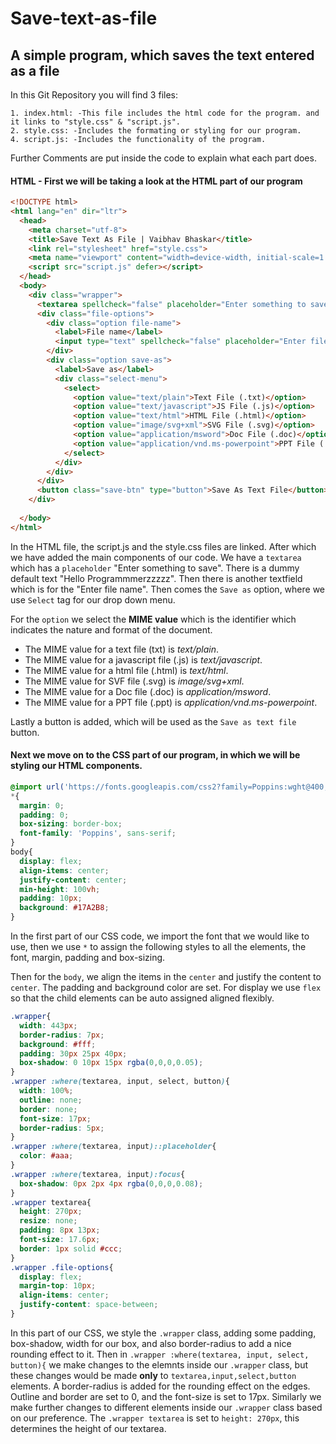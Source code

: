 # Save-text-as-file
## A simple program, which saves the text entered as a file 

In this Git Repository you will find 3 files:

    1. index.html: -This file includes the html code for the program. and it links to "style.css" & "script.js".
    2. style.css: -Includes the formating or styling for our program.
    4. script.js: -Includes the functionality of the program.

Further Comments are put inside the code to explain what each part does.

#### HTML - First we will be taking a look at the HTML part of our program
```HTML
<!DOCTYPE html>
<html lang="en" dir="ltr">
  <head>
    <meta charset="utf-8">
    <title>Save Text As File | Vaibhav Bhaskar</title>
    <link rel="stylesheet" href="style.css">
    <meta name="viewport" content="width=device-width, initial-scale=1.0">
    <script src="script.js" defer></script>
  </head>
  <body>
    <div class="wrapper">
      <textarea spellcheck="false" placeholder="Enter something to save" required>Hello Programmmerzzzz</textarea>
      <div class="file-options">
        <div class="option file-name">
          <label>File name</label>
          <input type="text" spellcheck="false" placeholder="Enter file name">
        </div>
        <div class="option save-as">
          <label>Save as</label>
          <div class="select-menu">
            <select>
              <option value="text/plain">Text File (.txt)</option>
              <option value="text/javascript">JS File (.js)</option>
              <option value="text/html">HTML File (.html)</option>
              <option value="image/svg+xml">SVG File (.svg)</option>
              <option value="application/msword">Doc File (.doc)</option>
              <option value="application/vnd.ms-powerpoint">PPT File (.ppt)</option>
            </select>
          </div>
        </div>
      </div>
      <button class="save-btn" type="button">Save As Text File</button>
    </div>
    
  </body>
</html> 
```

In the HTML file, the script.js and the style.css files are linked. After which we have added the main components of our code. We have a `textarea` which has a `placeholder` "Enter something to save". There is a dummy default text "Hello Programmmerzzzzz". Then there is another textfield which is for the "Enter file name".  Then comes the `Save as` option, where we use `Select` tag for our drop down menu. 

For the `option` we select the **MIME value** which is the identifier which indicates the nature and format of the document. 

- The MIME value for a text file (txt) is *text/plain*. 
- The MIME value for a javascript file (.js) is *text/javascript*.
- The MIME value for a html file (.html) is *text/html*.
- The MIME value for SVF file (.svg) is *image/svg+xml*.
- The MIME value for a Doc file (.doc) is *application/msword*.
- The MIME value for a PPT file (.ppt) is *application/vnd.ms-powerpoint*.

Lastly a button is added, which will be used as the `Save as text file` button.



#### Next we move on to the CSS part of our program, in which we will be styling our HTML components.

```CSS
@import url('https://fonts.googleapis.com/css2?family=Poppins:wght@400;500;600&display=swap');
*{
  margin: 0;
  padding: 0;
  box-sizing: border-box;
  font-family: 'Poppins', sans-serif;
}
body{
  display: flex;
  align-items: center;
  justify-content: center;
  min-height: 100vh;
  padding: 10px;
  background: #17A2B8;
}
```
In the first part of our CSS code, we import the font that we would like to use, then we use `*` to assign the following styles to all the elements, the font, margin, padding and box-sizing. 

Then for the `body`, we align the items in the `center` and justify the content to `center`. The padding and background color are set. For display we use `flex` so that the child elements can be auto assigned aligned flexibly. 

```CSS
.wrapper{
  width: 443px;
  border-radius: 7px;
  background: #fff;
  padding: 30px 25px 40px;
  box-shadow: 0 10px 15px rgba(0,0,0,0.05);
}
.wrapper :where(textarea, input, select, button){
  width: 100%;
  outline: none;
  border: none;
  font-size: 17px;
  border-radius: 5px;
}
.wrapper :where(textarea, input)::placeholder{
  color: #aaa;
}
.wrapper :where(textarea, input):focus{
  box-shadow: 0px 2px 4px rgba(0,0,0,0.08);
}
.wrapper textarea{
  height: 270px;
  resize: none;
  padding: 8px 13px;
  font-size: 17.6px;
  border: 1px solid #ccc;
}
.wrapper .file-options{
  display: flex;
  margin-top: 10px;
  align-items: center;
  justify-content: space-between;
}

```
In this part of our CSS, we style the `.wrapper` class, adding some padding, box-shadow, width for our box, and also border-radius to add a nice rounding effect to it. Then in `.wrapper :where(textarea, input, select, button){` we make changes to the elemnts inside our `.wrapper` class, but these changes would be made **only** to `textarea,input,select,button` elements. A border-radius is added for the rounding effect on the edges. Outline and border are set to 0, and the font-size is set to 17px. Similarly we make further changes to different elements  inside our `.wrapper` class based on our preference. The `.wrapper textarea` is set to `height: 270px`, this determines the height of our textarea.
